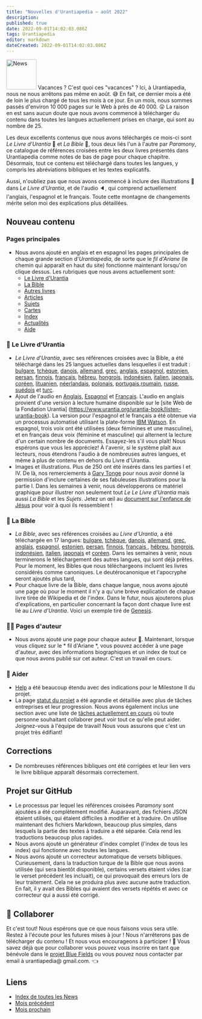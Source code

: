 ```yaml
---
title: "Nouvelles d'Urantiapedia — août 2022"
description: 
published: true
date: 2022-09-01T14:02:03.086Z
tags: Urantiapedia
editor: markdown
dateCreated: 2022-09-01T14:02:03.086Z
---
```


<img src="/_assets/svg/icon-news.svg" alt="News" style="width: 80px;"> Vacances ? C'est quoi ces "vacances" ? Ici, à Urantiapedia, nous ne nous arrêtons pas même en août. :sweat_smile: En fait, ce dernier mois a été de loin le plus chargé de tous les mois à ce jour. En un mois, nous sommes passés d'environ 10 000 pages sur le Web à près de 40 000. :astonished: La raison en est sans aucun doute que nous avons commencé à télécharger du contenu dans toutes les langues actuellement prises en charge, qui sont au nombre de 25.

Les deux excellents contenus que nous avons téléchargés ce mois-ci sont *Le Livre d'Urantia* :blue_book: et *La Bible* :closed_book:, tous deux liés l'un à l'autre par *Paramony*, ce catalogue de références croisées entre les deux livres présentés dans Urantiapedia comme notes de bas de page pour chaque chapitre. Désormais, tout ce contenu est téléchargé dans toutes les langues, y compris les abréviations bibliques et les textes explicatifs.

Aussi, n'oubliez pas que nous avons commencé à inclure des illustrations :sunrise_over_mountains: dans *Le Livre d'Urantia*, et de l'audio :speaker:, qui comprend actuellement l'anglais, l'espagnol et le français. Toute cette montagne de changements mérite selon moi des explications plus détaillées.

## Nouveau contenu


### Pages principales

- Nous avons ajouté en anglais et en espagnol les pages principales de chaque grande section d'*Urantiapedia*, de sorte que le *fil d'Ariane* (le chemin qui apparaît en haut du site) fonctionne maintenant lorsqu'on clique dessus. Les rubriques que nous avons actuellement sont:
  - [Le ​​Livre d'Urantia](/fr/The_Urantia_Book)
  - [La Bible](/fr/Bible)
  - [Autres livres](/en/book)
  - [Articles](/en/article)
  - [Sujets](/en/topic)
  - [Cartes](/en/map)
  - [Index](/en/index)
  - [Actualités](/fr/news)
  - [Aide](/fr/help)

### :blue_book: Le Livre d'Urantia

- *Le Livre d'Urantia*, avec ses références croisées avec la Bible, a été téléchargé dans les 25 langues actuelles dans lesquelles il est traduit : [bulgare](/bg/The_Urantia_Book), [tchèque](/cs/The_Urantia_Book), [danois](/da/The_Urantia_Book), [allemand](/de/The_Urantia_Book), [grec](/el/The_Urantia_Book), [anglais](/en/The_Urantia_Book), [espagnol](/es/The_Urantia_Book ), [estonien](/et/The_Urantia_Book), [persan](/fa/The_Urantia_Book), [finnois](/fi/The_Urantia_Book), [français](/fr/The_Urantia_Book), [hébreu](/he/The_Urantia_Book), [hongrois](/hu/The_Urantia_Book), [indonésien](/id/The_Urantia_Book), [italien](/it/The_Urantia_Book), [japonais](/ja/The_Urantia_Book), [coréen](/ko/The_Urantia_Book ), [lituanien](/lt/The_Urantia_Book), [néerlandais](/nl/The_Urantia_Book), [polonais](/pl/The_Urantia_Book), [portugais](/pt/The_Urantia_Book),[roumain](/ro/The_Urantia_Book), [russe](/ru/The_Urantia_Book), [suédois](/sv/The_Urantia_Book) et [turc](/tr/The_Urantia_Book).
- Ajout de l'audio en [Anglais](/en/The_Urantia_Book/0), [Espagnol](/es/The_Urantia_Book/0) et [Français](/fr/The_Urantia_Book/0). L'audio en anglais provient d'une version à lecture humaine disponible sur le [site Web de la Fondation Urantia] (https://www.urantia.org/urantia-book/listen-urantia-book). La version pour l'espagnol et le français a été obtenue via un processus automatisé utilisant la plate-forme [IBM Watson](https://www.ibm.com/es-es/cloud/watson-speech-to-text). En espagnol, trois voix ont été utilisées (deux féminines et une masculine), et en français deux voix (féminine et masculine) qui alternent la lecture d'un certain nombre de documents. Essayez-les s'il vous plaît! Nous espérons que vous les appréciez! À l'avenir, si le système plaît aux lecteurs, nous étendrons l'audio à de nombreuses autres langues, et même à plus de contenu en dehors du Livre d'Urantia.
- Images et illustrations. Plus de 250 ont été insérés dans les parties I et IV. De là, nos remerciements à [Gary Tonge](https://visionafar.com/) pour nous avoir donné la permission d'inclure certaines de ses fabuleuses illustrations pour la partie I. Dans les semaines à venir, nous développerons ce matériel graphique pour illustrer non seulement tout *Le Le Livre d'Urantia* mais aussi *La Bible* et les *Sujets*. Jetez un œil au [document sur l'enfance de Jésus](/en/The_Urantia_Book/123) pour voir à quoi ils ressemblent !

### :closed_book: La Bible

- *La Bible*, avec ses références croisées au *Livre d'Urantia*, a été téléchargée en 17 langues: [bulgare](/bg/index/bible), [tchèque](/cs/index/bible), [danois](/da/index/bible), [allemand](/de/index/bible), [grec](/el/index/bible), [anglais](/en/index/bible), [espagnol](/es/index/bible), [estonien](/et/index/bible), [persan](/fa/index/bible), [finnois](/fi/index/bible), [français ](/fr/index/bible), [hébreu](/he/index/bible), [hongrois](/hu/index/bible), [indonésien](/id/index/bible), [italien](/it/index/bible), [japonais](/ja/index/bible) et [coréen](/ko/index/bible). Dans les semaines à venir, nous terminerons le téléchargement des autres langues, qui sont déjà prêtes. Pour le moment, les Bibles que nous téléchargeons incluent les livres considérés comme canoniques. Le deutérocanonique et l'apocryphe seront ajoutés plus tard,
- Pour chaque livre de la Bible, dans chaque langue, nous avons ajouté une page où pour le moment il n'y a qu'une brève explication de chaque livre tirée de Wikipedia et de l'index. Dans le futur, nous ajouterons plus d'explications, en particulier concernant la façon dont chaque livre est lié au *Livre d'Urantia*. Voici un exemple tiré de [Genesis](/en/Bible/Genesis).

### :woman_technologist: Pages d'auteur

- Nous avons ajouté une page pour chaque auteur :older_man:. Maintenant, lorsque vous cliquez sur le * fil d'Ariane *, vous pouvez accéder à une page d'auteur, avec des informations biographiques et un index de tout ce que nous avons publié sur cet auteur. C'est un travail en cours.

### :notebook: Aider

- [Help](/fr/help) a été beaucoup étendu avec des indications pour le Milestone II du projet.
- La page [statut du projet](/fr/help/status) a été agrandie et détaillée avec plus de tâches entreprises et leur progression. Nous avons également inclus une section avec une liste de [tâches actuellement en cours](/fr/help/status#tâches-planifiées) où toute personne souhaitant collaborer peut voir tout ce qu'elle peut aider. Joignez-vous à l'équipe de travail! Nous vous assurons que c'est un projet très édifiant!

## Corrections

- De nombreuses références bibliques ont été corrigées et leur lien vers le livre biblique apparaît désormais correctement.

## Projet sur GitHub

- Le processus par lequel les références croisées *Paramony* sont ajoutées a été complètement modifié. Auparavant, des fichiers JSON étaient utilisés, qui étaient difficiles à modifier et à traduire. On utilise maintenant des fichiers Markdown, beaucoup plus simples, dans lesquels la partie des textes à traduire a été séparée. Cela rend les traductions beaucoup plus rapides.
- Nous avons ajouté un générateur d'index complet (l'index de tous les index) qui fonctionne avec toutes les langues.
- Nous avons ajouté un correcteur automatique de versets bibliques. Curieusement, dans la traduction turque de la Bible que nous avons utilisée (qui sera bientôt disponible), certains versets étaient vides (car le verset précédent les incluait), ce qui provoquait des erreurs lors de leur traitement. Cela ne se produira plus avec aucune autre traduction. En fait, il y avait des Bibles qui avaient des versets répétés et avec ce correcteur qui a aussi été corrigé.

## :blue_heart: Collaborer

Et c'est tout! Nous espérons que ce que nous faisons vous sera utile. Restez à l'écoute pour les futures mises à jour ! Nous n'arrêterons pas de télécharger du contenu ! Et nous vous encourageons à participer ! :blue_heart: Vous savez déjà que pour collaborer vous pouvez vous inscrire en tant que bénévole dans le [projet Blue Fields](https://blue-fields.netlify.app/projects/292396532506821125) ou vous pouvez nous contacter par email à urantiapedia@ gmail.com. :point_left:

## Liens

- [Index de toutes les News](/fr/news)
- [Mois précédent](/fr/news/2022/07)
- [Mois prochain](/fr/news/2022/09)